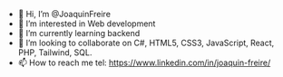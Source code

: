 - 👋 Hi, I’m @JoaquinFreire
- 👀 I’m interested in Web development
- 🌱 I’m currently learning backend
- 💞️ I’m looking to collaborate on C#, HTML5, CSS3, JavaScript, React, PHP, Tailwind, SQL.
- 📫 How to reach me tel: https://www.linkedin.com/in/joaquin-freire/ 

<!---
JoaquinFreire/JoaquinFreire is a ✨ special ✨ repository because its `README.md` (this file) appears on your GitHub profile.
You can click the Preview link to take a look at your changes.
--->
